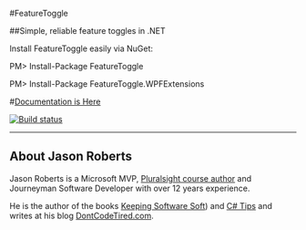 #FeatureToggle

##Simple, reliable feature toggles in .NET

Install FeatureToggle easily via NuGet:

PM> Install-Package FeatureToggle

PM> Install-Package FeatureToggle.WPFExtensions

#[Documentation is Here](http://jason-roberts.github.io/FeatureToggle.Docs/)

[![Build status](https://ci.appveyor.com/api/projects/status/78q3e4vyihapl98w?svg=true)](https://ci.appveyor.com/project/jason-roberts/featuretoggle)

--------

## About Jason Roberts

Jason Roberts is a Microsoft MVP, [Pluralsight course author](http://bit.ly/psjasonroberts) and Journeyman Software Developer with over 12 years experience.

He is the author of the books [Keeping Software Soft](http://keepingsoftwaresoft.com)) and [C# Tips](http://bit.ly/sharpbook) and writes at his blog [DontCodeTired.com](http://dontcodetired.com).
